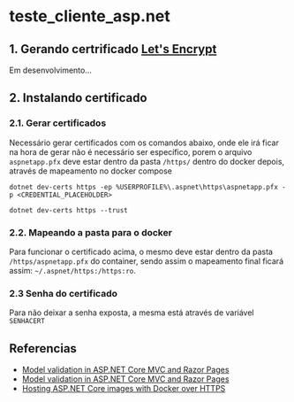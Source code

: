 # teste_cliente_asp.net

## 1. Gerando certrificado [Let's Encrypt](https://letsencrypt.org/)

Em desenvolvimento...

## 2. Instalando certificado
### 2.1. Gerar certificados

Necessário gerar certificados com os comandos abaixo, onde ele irá ficar na hora de gerar não é necessário ser específico, porem o arquivo ```aspnetapp.pfx``` deve estar dentro da pasta ```/https/``` dentro do docker depois, através de mapeamento no docker compose

```dotnet dev-certs https -ep %USERPROFILE%\.aspnet\https\aspnetapp.pfx -p <CREDENTIAL_PLACEHOLDER>```

```dotnet dev-certs https --trust```

### 2.2. Mapeando a pasta para o docker

Para funcionar o certificado acima, o mesmo deve estar dentro da pasta ```/https/aspnetapp.pfx``` do container, sendo assim o mapeamento final ficará assim:  ```~/.aspnet/https:/https:ro```.

### 2.3 Senha do certificado

Para não deixar a senha exposta, a mesma está através de variável ```SENHACERT```

## Referencias
- [Model validation in ASP.NET Core MVC and Razor Pages](https://learn.microsoft.com/en-us/aspnet/core/mvc/models/validation?view=aspnetcore-6.0)
- [Model validation in ASP.NET Core MVC and Razor Pages](https://learn.microsoft.com/en-us/aspnet/core/mvc/models/validation?view=aspnetcore-7.0)
- [Hosting ASP.NET Core images with Docker over HTTPS](https://learn.microsoft.com/en-us/aspnet/core/security/docker-https?view=aspnetcore-6.0)